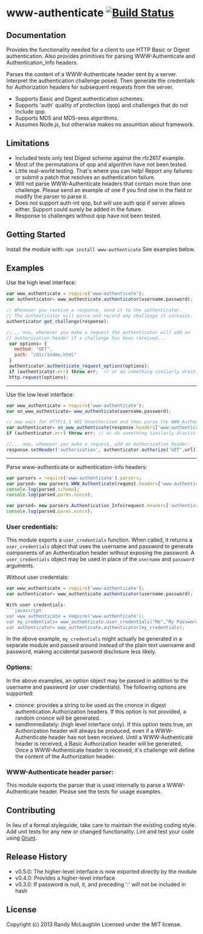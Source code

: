 # www-authenticate [![Build Status](https://secure.travis-ci.org/randymized/www-authenticate.png?branch=master)](http://travis-ci.org/randymized/www-authenticate)

## Documentation
Provides the functionality needed for a client to use HTTP Basic or Digest authentication.  Also provides primitives for parsing WWW-Authenticate and Authentication_Info headers.

Parses the content of a WWW-Authenticate header sent by a server. Interpret the authentication challenge posed. Then generate the credentials for Authorization headers for subsequent requests from the server.

- Supports Basic and Digest authentication schemes.
- Supports 'auth' quality of protection (qop) and challenges that do not include qop.
- Supports MD5 and MD5-sess algorithms.
- Assumes Node.js, but otherwise makes no assumtion about framework.


## Limitations
- Included tests only test Digest scheme against the rfc2617 example.
- Most of the permutations of qop and algorithm have not been tested.
- Little real-world testing.  That's where you can help!  Report any failures or submit a patch that resolves an authentication failure.
- Will not parse WWW-Authenticate headers that contain more than one challenge.  Please send an example of one if you find one in the field or modify the parser to parse it.
- Does not support auth-int qop, but will use auth qop if server allows either.  Support could surely be added in the future.
- Response to challenges without qop have not been tested.

## Getting Started
Install the module with: `npm install www-authenticate`
See examples below.

## Examples
Use the high level interface:
```javascript
var www_authenticate = require('www-authenticate');
var authenticator= www_authenticate.authenticator(username,password);

// Whenever you receive a response, send it to the authenticator.
// The authenticator will parse and record any challenge it contains.
authenticator.get_challenge(response);

//... now, whenever you make a request the authenticator will add an
// authorization header if a challenge has been received...
 var options= {
   method: "GET",
   path: "/dir/index.html"
 }
 authenticator.authenticate_request_options(options);
 if (authenticator.err) throw err;  // or do something similarly drastic
 http.request(options);
```
---
Use the low level interface:
```javascript
var www_authenticate = require('www-authenticate');
var on_www_authenticate= www_authenticate(username,password);

// now wait for HTTP/1.1 401 Unauthorized and then parse the WWW_Authenticate header
var authenticator= on_www_authenticate(response.headers['www-authenticate']);
if (authenticator.err) throw err; // or do something similarly drastic

//... now, whenever you make a request, add an Authorization header:
response.setHeader('authorization', authenticator.authorize('GET',url));
```
---
Parse www-authenticate or authentication-info headers:
```javascript
var parsers = require('www-authenticate').parsers;
var parsed= new parsers.WWW_Authenticate(request.headers['www-authenticate']);
console.log(parsed.scheme);
console.log(parsed.parms.nonce);

var parsed= new parsers.Authentication_Info(request.headers['authentication-info']);
console.log(parsed.parms.nonce);
```

### User credentials:

This module exports a `user_credentials` function.  When called, it returns a `user_credentials` object that uses the username and password to generate components of an Authentication header without exposing the password.  A `user_credentials` object may be used in place of the `username` and `password` arguments.

Without user credentials:
```javascript
var www_authenticate = require('www-authenticate');
var authenticator= www_authenticate.authenticator(username,password);

With user credentials:
```javascript
var www_authenticate = require('www-authenticate');
var my_credentials= www_authenticate.user_credentials("Me","My Password");
var authenticator= www_authenticate.authenticator(my_credentials);
```

In the above example, `my_credentials` might actually be generated in a separate module and passed around instead of the plain text username and password, making accidental pasword disclosure less likely.

### Options:

In the above examples, an option object may be passed in addition to the username and password (or user credentials). The following options are supported:
- cnonce: provides a string to be used as the cnonce in digest authentication Authorization headers.  If this option is not provided, a random cnonce will be generated.
- sendImmediately: (high level interface only).  If this option tests true, an Authorization  header will always be produced, even if a WWW-Authenticate header has not been received.  Until a WWW-Authenticate header is received, a Basic Authorization header will be generated.  Once a WWW-Authenticate header is received, it's challenge will define the content of the Authorization header.

### WWW-Authenticate header parser:
This module exports the parser that is used internally to parse a WWW-Authenticate header.  Please see the tests for usage examples.


## Contributing
In lieu of a formal styleguide, take care to maintain the existing coding style. Add unit tests for any new or changed functionality. Lint and test your code using [Grunt](http://gruntjs.com/).

## Release History
- v0.5.0: The higher-level interface is now exported directly by the module
- v0.4.0: Provides a higher-level interface
- v0.3.0: If password is null, it, and preceding ':' will not be included in hash

## License
Copyright (c) 2013 Randy McLaughlin
Licensed under the MIT license.
